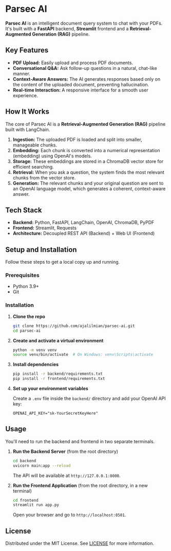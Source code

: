 # Parsec AI

**Parsec AI** is an intelligent document query system to chat with your PDFs. It's built with a **FastAPI** backend, **Streamlit** frontend and a **Retrieval-Augmented Generation (RAG)** pipeline.

## Key Features

- **PDF Upload:** Easily upload and process PDF documents.
- **Conversational Q&A:** Ask follow-up questions in a natural, chat-like manner.
- **Context-Aware Answers:** The AI generates responses based only on the content of the uploaded document, preventing hallucination.
- **Real-time Interaction:** A responsive interface for a smooth user experience.

## How It Works

The core of Parsec AI is a **Retrieval-Augmented Generation (RAG)** pipeline built with LangChain.

1. **Ingestion:** The uploaded PDF is loaded and split into smaller, manageable chunks.
2. **Embedding:** Each chunk is converted into a numerical representation (embedding) using OpenAI's models.
3. **Storage:** These embeddings are stored in a ChromaDB vector store for efficient searching.
4. **Retrieval:** When you ask a question, the system finds the most relevant chunks from the vector store.
5. **Generation:** The relevant chunks and your original question are sent to an OpenAI language model, which generates a coherent, context-aware answer.

## Tech Stack

- **Backend:** Python, FastAPI, LangChain, OpenAI, ChromaDB, PyPDF
- **Frontend:** Streamlit, Requests
- **Architecture:** Decoupled REST API (Backend) + Web UI (Frontend)

## Setup and Installation

Follow these steps to get a local copy up and running.

### Prerequisites

- Python 3.9+
- Git

### Installation

1. **Clone the repo**

   ```bash
   git clone https://github.com/ajalilmian/parsec-ai.git
   cd parsec-ai

   ```

2. **Create and activate a virtual environment**

   ```bash
   python -m venv venv
   source venv/bin/activate  # On Windows: venv\Scripts\activate

   ```

3. **Install dependencies**

   ```bash
   pip install -r backend/requirements.txt
   pip install -r frontend/requirements.txt

   ```

4. **Set up your environment variables**

   Create a `.env` file inside the `backend/` directory and add your OpenAI API key:

   ```text
   OPENAI_API_KEY="sk-YourSecretKeyHere"

   ```

## Usage

You'll need to run the backend and frontend in two separate terminals.

1. **Run the Backend Server** (from the root directory)

   ```bash
   cd backend
   uvicorn main:app --reload

   ```

   The API will be available at `http://127.0.0.1:8000`.

2. **Run the Frontend Application** (from the root directory, in a new terminal)

   ```bash
   cd frontend
   streamlit run app.py

   ```

   Open your browser and go to `http://localhost:8501`.

## License

Distributed under the MIT License. See [LICENSE](LICENSE) for more information.

